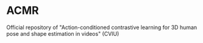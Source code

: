 # ACMR
Official repository of "Action-conditioned contrastive learning for 3D human pose and shape estimation in videos" (CVIU)
